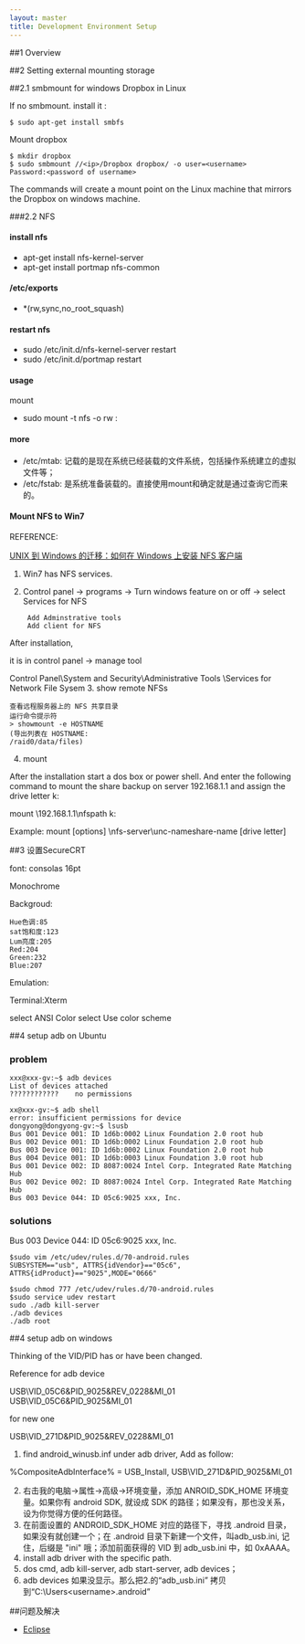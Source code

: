 ```yaml
---
layout: master
title: Development Environment Setup
---
```


##1 Overview


##2 Setting external mounting storage

##2.1 smbmount for windows Dropbox in Linux

If no smbmount. install it :

    $ sudo apt-get install smbfs

Mount dropbox

    $ mkdir dropbox
    $ sudo smbmount //<ip>/Dropbox dropbox/ -o user=<username>
    Password:<password of username>

The commands will create a mount point on the Linux machine that mirrors the Dropbox on <username> windows machine.


###2.2 NFS

#### install nfs

- apt-get install nfs-kernel-server
- apt-get install portmap nfs-common

#### /etc/exports
- <nfs path>  *(rw,sync,no_root_squash)

#### restart nfs

- sudo /etc/init.d/nfs-kernel-server restart
- sudo /etc/init.d/portmap restart

#### usage

mount

- sudo mount -t nfs -o rw <nfs server ip>:<path-to-be-mounted> <path-to-mount-to>


#### more

- /etc/mtab: 记载的是现在系统已经装载的文件系统，包括操作系统建立的虚拟文件等；
- /etc/fstab: 是系统准备装载的。直接使用mount和确定就是通过查询它而来的。

#### Mount NFS to Win7

REFERENCE:

[UNIX 到 Windows 的迁移：如何在 Windows 上安装 NFS 客户端](http://www.kutea.net/60.html)

1. Win7 has NFS services.

2. Control panel -> programs -> Turn windows feature on or off -> select Services for NFS
	
	
		Add Adminstrative tools
		Add client for NFS

After installation, 

it is in control panel -> manage tool

Control Panel\System and Security\Administrative Tools
\Services for Network File Sysem
3. show remote NFSs

	查看远程服务器上的 NFS 共享目录
	运行命令提示符
	> showmount -e HOSTNAME
	(导出列表在 HOSTNAME:
	/raid0/data/files)

4. mount

 After the installation start a dos box or power shell. And enter the following command to mount the share backup on server 192.168.1.1 and assign the drive letter k:

mount \\192.168.1.1\nfspath k:

Example: mount [options] \\nfs-server\unc-nameshare-name [drive letter]


##3 设置SecureCRT

font: consolas 16pt

Monochrome

Backgroud:

	Hue色调:85
	sat饱和度:123
	Lum亮度:205
	Red:204
	Green:232
	Blue:207

Emulation:

Terminal:Xterm

select ANSI Color
select Use color scheme

##4 setup adb on Ubuntu

### problem
	xxx@xxx-gv:~$ adb devices
	List of devices attached 
	????????????    no permissions
	
	xx@xxx-gv:~$ adb shell
	error: insufficient permissions for device
	dongyong@dongyong-gv:~$ lsusb
	Bus 001 Device 001: ID 1d6b:0002 Linux Foundation 2.0 root hub
	Bus 002 Device 001: ID 1d6b:0002 Linux Foundation 2.0 root hub
	Bus 003 Device 001: ID 1d6b:0002 Linux Foundation 2.0 root hub
	Bus 004 Device 001: ID 1d6b:0003 Linux Foundation 3.0 root hub
	Bus 001 Device 002: ID 8087:0024 Intel Corp. Integrated Rate Matching Hub
	Bus 002 Device 002: ID 8087:0024 Intel Corp. Integrated Rate Matching Hub
	Bus 003 Device 044: ID 05c6:9025 xxx, Inc. 

### solutions

Bus 003 Device 044: ID 05c6:9025 xxx, Inc. 
	
	$sudo vim /etc/udev/rules.d/70-android.rules	
	SUBSYSTEM=="usb", ATTRS{idVendor}=="05c6", ATTRS{idProduct}=="9025",MODE="0666"

	$sudo chmod 777 /etc/udev/rules.d/70-android.rules	
	$sudo service udev restart	
	sudo ./adb kill-server	
	./adb devices
	./adb root 	

##4 setup adb on windows

Thinking of the VID/PID has or have been changed.

Reference for adb device

USB\VID_05C6&PID_9025&REV_0228&MI_01
USB\VID_05C6&PID_9025&MI_01

for new one

USB\VID_271D&PID_9025&REV_0228&MI_01


1. find android_winusb.inf under adb driver, Add as follow:

%CompositeAdbInterface%     = USB_Install, USB\VID_271D&PID_9025&MI_01

2. 右击我的电脑->属性->高级->环境变量，添加 ANROID_SDK_HOME 环境变量。如果你有 android SDK, 就设成 SDK 的路径；如果没有，那也没关系，设为你觉得方便的任何路径。
3. 在前面设置的 ANDROID_SDK_HOME 对应的路径下，寻找 .android 目录，如果没有就创建一个；在 .android 目录下新建一个文件，叫adb_usb.ini, 记住，后缀是 "ini" 哦；添加前面获得的 VID 到 adb_usb.ini 中，如 0xAAAA。
4. install adb driver with the specific path.
5. dos cmd, adb kill-server, adb start-server, adb devices；
6. adb devices 如果没显示。那么把2.的“adb_usb.ini” 拷贝到“C:\Users\<username>\.android”

##问题及解决

- [Eclipse](eclipse-problem.html)
